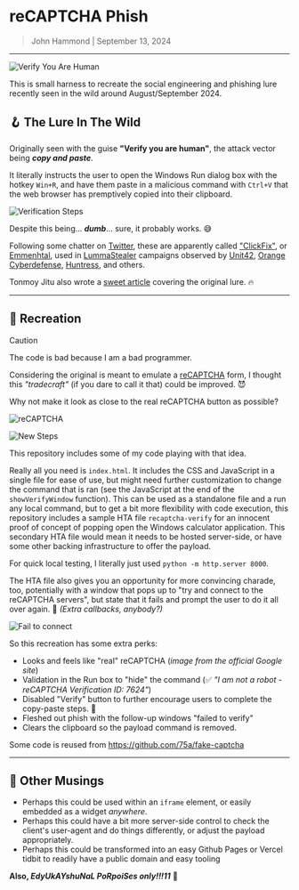 # reCAPTCHA Phish

> John Hammond | September 13, 2024

------------------------------

![Verify You Are Human](https://github.com/user-attachments/assets/56be51b9-e58d-40e9-bdb1-54bcc11d4180)

This is small harness to recreate the social engineering and phishing lure recently seen in the wild around August/September 2024.

## 🪝 The Lure In The Wild

Originally seen with the guise **"Verify you are human"**, the attack vector being _**copy and paste**_. 

It literally instructs the user to open the Windows Run dialog box with the hotkey `Win+R`, and have them paste in a malicious command with `Ctrl+V` that the web browser has premptively copied into their clipboard.

![Verification Steps](https://github.com/user-attachments/assets/77e9adcb-672e-4a45-845d-58a90ba22935)

Despite this being... **_dumb_**... sure, it probably works. 😅

Following some chatter on [Twitter](https://x.com/_JohnHammond/status/1834292759320297534), these are apparently called ["ClickFix"](https://x.com/ex_raritas/status/1834399472371016084), or [Emmenhtal](https://x.com/SquiblydooBlog/status/1834292295224475648), used in [LummaStealer](https://malpedia.caad.fkie.fraunhofer.de/details/win.lumma) campaigns observed by [Unit42](https://x.com/Unit42_Intel/status/1829178013423992948), [Orange Cyberdefense](https://www.orangecyberdefense.com/global/blog/cert-news/emmenhtal-a-little-known-loader-distributing-commodity-infostealers-worldwide), [Huntress](https://www.huntress.com/), and others. 

Tonmoy Jitu also wrote a [sweet article](https://denwp.com/anatomy-of-a-lumma-stealer/) covering the original lure. 🔥

----------

## 🎨 Recreation

> [!CAUTION]
> The code is bad because I am a bad programmer.

Considering the original is meant to emulate a [reCAPTCHA](https://www.google.com/recaptcha/about/) form, I thought this _"tradecraft"_ (if you dare to call it that) could be improved. 😈

Why not make it look as close to the real reCAPTCHA button as possible?

![reCAPTCHA](https://github.com/user-attachments/assets/3967e15b-0717-4db4-afa1-62394e47f3b2)

![New Steps](https://github.com/user-attachments/assets/2fac92b1-fdff-4a67-883b-b8c1b8ae4aa7)

This repository includes some of my code playing with that idea.

Really all you need is `index.html`. It includes the CSS and JavaScript in a single file for ease of use, but might need further customization to change the command that is ran (see the JavaScript at the end of the `showVerifyWindow` function). This can be used as a standalone file and a run any local command, but to get a bit more flexibility with code execution, this repository includes a sample HTA file `recaptcha-verify` for an innocent proof of concept of popping open the Windows calculator application. This secondary HTA file would mean it needs to be hosted server-side, or have some other backing infrastructure to offer the payload. 

For quick local testing, I literally just used `python -m http.server 8000`. 

The HTA file also gives you an opportunity for more convincing charade, too, potentially with a window that pops up to "try and connect to the reCAPTCHA servers", but state that it fails and prompt the user to do it all over again. 🤪 _(Extra callbacks, anybody?)_

![Fail to connect](https://github.com/user-attachments/assets/b3e062a5-eb2a-4c43-9b6f-411625e7f740)

So this recreation has some extra perks:

* Looks and feels like "real" reCAPTCHA (_image from the official Google site_)
* Validation in the Run box to "hide" the command (✅ _"I am not a robot - reCAPTCHA Verification ID: 7624"_)
* Disabled "Verify" button to further encourage users to complete the copy-paste steps. 🚫
* Fleshed out phish with the follow-up windows "failed to verify"
* Clears the clipboard so the payload command is removed.

Some code is reused from https://github.com/75a/fake-captcha

-------------

## 🤔 Other Musings

* Perhaps this could be used within an `iframe` element, or easily embedded as a widget _anywhere_.
* Perhaps this could have a bit more server-side control to check the client's user-agent and do things differently, or adjust the payload appropriately.
* Perhaps this could be transformed into an easy Github Pages or Vercel tidbit to readily have a public domain and easy tooling

**Also, _EdyUkAYshuNaL PoRpoiSes only!!!11_** 🐬
